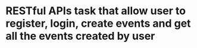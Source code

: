 # RESTful APIs task that allow user to register, login, create events and get all the events created by user
